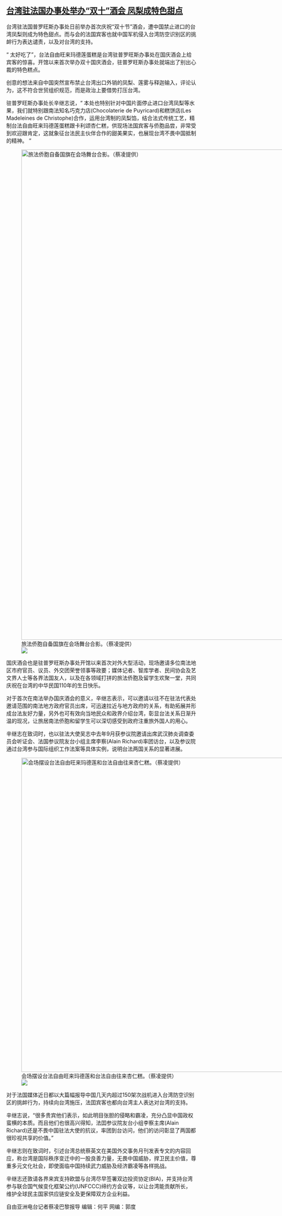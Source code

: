 <!--1633976700000-->
[台湾驻法国办事处举办“双十”酒会    凤梨成特色甜点](https://www.rfa.org/mandarin/yataibaodao/gangtai/cl-10112021114609.html)
------

<p>台湾驻法国普罗旺斯办事处日前举办首次庆祝“双十节”酒会，遭中国禁止进口的台湾凤梨则成为特色甜点。而与会的法国宾客也就中国军机侵入台湾防空识别区的挑衅行为表达谴责，以及对台湾的支持。</p><p>“ 太好吃了”，台法自由旺来玛德莲蛋糕是台湾驻普罗旺斯办事处在国庆酒会上给宾客的惊喜。开馆以来首次举办双十国庆酒会，驻普罗旺斯办事处就端出了别出心裁的特色糕点。</p><p>创意的想法来自中国突然宣布禁止台湾出口外销的凤梨、莲雾与释迦输入，评论认为，这不符合世贸组织规范，而是政治上要借势打压台湾。</p><p>驻普罗旺斯办事处长辛继志说，“ 本处也特别针对中国片面停止进口台湾凤梨等水果，我们就特别跟南法知名巧克力店(Chocolaterie de Puyricard)和糕饼店(Les Madeleines de Christophe)合作，运用台湾制的凤梨馅，结合法式传统工艺，精制台法自由旺来玛德莲蛋糕跟卡利颂杏仁糕，供现场法国宾客与侨胞品尝，非常受到欢迎跟肯定，这就象征台法民主伙伴合作的甜美果实，也展现台湾不畏中国抵制的精神。 ”</p><p><figure class="image-richtext image-inline captioned" style="width:2309px;"><img alt="旅法侨胞自备国旗在会场舞台合影。（蔡凌提供）" height="1298" src="https://www.rfa.org/mandarin/yataibaodao/gangtai/cl-10112021114609.html/4-65c56cd550d180de81ea5099570b65d7572867035834821e53f054085f71.jpg/@@images/3cbcadbc-06eb-42e8-8792-08d5cbe8431e.jpeg" title="2" width="2309"/><figcaption class="image-caption">旅法侨胞自备国旗在会场舞台合影。（蔡凌提供）</figcaption><small></small><div id="zoomattribute"><a data-caption="旅法侨胞自备国旗在会场舞台合影。（蔡凌提供）" data-fancybox="" href="https://www.rfa.org/mandarin/yataibaodao/gangtai/cl-10112021114609.html/4-65c56cd550d180de81ea5099570b65d7572867035834821e53f054085f71.jpg" id="single_image" title="旅法侨胞自备国旗在会场舞台合影。（蔡凌提供）"><img src="/++plone++rfa-resources/img/icon-zoom.png"/></a></div></figure></p><p>国庆酒会也是驻普罗旺斯办事处开馆以来首次对外大型活动，现场邀请多位南法地区市府官员、议员、外交团荣誉领事等政要；媒体记者、智库学者、民间协会及艺文界人士等各界法国友人，以及在各领域打拼的旅法侨胞及留学生欢聚一堂，共同庆祝在台湾的中华民国110年的生日快乐。</p><p>对于首次在南法举办国庆酒会的意义，辛继志表示，可以邀请以往不在驻法代表处邀请范围的南法地方政府官员出席，可迅速拉近与地方政府的关系，有助拓展并形成台法友好力量，另外也可有效向当地民众和政界介绍台湾，彰显台法关系日渐升温的现况，让旅居南法侨胞和留学生可以深切感受到政府注重旅外国人的用心。</p><p>辛继志在致词时，也以驻法大使吴志中去年9月获参议院邀请出席武汉肺炎调查委员会听证会、法国参议院友台小组主席李察(Alain Richard)率团访台，以及参议院通过台湾参与国际组织工作法案等具体实例，说明台法两国关系的显著进展。</p><p><figure class="image-richtext image-inline captioned" style="width:1478px;"><img alt="会场摆设台法自由旺来玛德莲和台法自由往来杏仁糕。（蔡凌提供）" height="832" src="https://www.rfa.org/mandarin/yataibaodao/gangtai/cl-10112021114609.html/7-6703583464fa8a2d4e4b53f0706381ea753165fa4f86746a5fb784ee300153615229980c674f4ec17cd53002-2.jpg/@@images/e0411b82-8d0a-46d8-aa5d-e0129a058b7a.jpeg" title="4" width="1478"/><figcaption class="image-caption">会场摆设台法自由旺来玛德莲和台法自由往来杏仁糕。（蔡凌提供）</figcaption><small></small><div id="zoomattribute"><a data-caption="会场摆设台法自由旺来玛德莲和台法自由往来杏仁糕。（蔡凌提供）" data-fancybox="" href="https://www.rfa.org/mandarin/yataibaodao/gangtai/cl-10112021114609.html/7-6703583464fa8a2d4e4b53f0706381ea753165fa4f86746a5fb784ee300153615229980c674f4ec17cd53002-2.jpg" id="single_image" title="会场摆设台法自由旺来玛德莲和台法自由往来杏仁糕。（蔡凌提供）"><img src="/++plone++rfa-resources/img/icon-zoom.png"/></a></div></figure></p><p>对于法国媒体近日都以大篇幅报导中国几天内超过150架次战机进入台湾防空识别区的挑衅行为，持续向台湾施压，法囯宾客也都向台湾主人表达对台湾的支持。</p><p>辛继志说，“很多贵宾他们表示，如此明目张胆的侵略和霸凌，充分凸显中国政权蛮横的本质。而且他们也很高兴得知，法囯参议院友台小组李察主席(Alain Richard)还是不畏中国驻法大使的抗议，率团到台访问，他们的访问彰显了两国都很珍视共享的价值。”</p><p>辛继志则在致词时，引述台湾总统蔡英文在美国外交事务月刊发表专文的内容回应，称台湾是国际秩序变迁中的一股良善力量，无畏中国威胁，捍卫民主价值，尊重多元文化社会，即使面临中国持续武力威胁及经济霸凌等各样挑战。</p><p>辛继志还敦请各界来宾支持欧盟与台湾尽早签署双边投资协定(BIA)，并支持台湾参与联合国气候变化框架公约(UNFCCC)缔约方会议等，以让台湾能贡献所长，维护全球民主国家供应链安全及更保障双方企业利益。</p><p>自由亚洲电台记者蔡凌巴黎报导 编辑：何平 网编：郭度</p>
